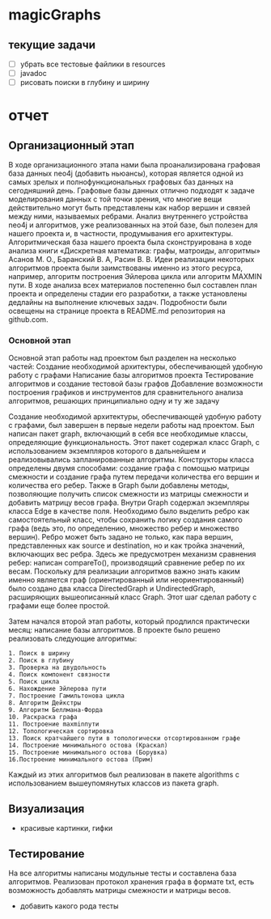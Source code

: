 # magicGraphs
## текущие задачи
* [ ] убрать все тестовые файлики в resources
* [ ] javadoc
* [ ] рисовать поиски в глубину и ширину

# отчет
## Организационный этап
  В ходе организационного этапа нами была проанализирована графовая база данных neo4j (добавить ньюансы), которая является одной из самых зрелых и полнофункциональных графовых баз данных на сегодняшний день. Графовые базы данных отлично подходят к задаче моделирования данных с той точки зрения, что многие вещи действительно могут быть представлены как набор вершин и связей между ними, называемых ребрами. Анализ внутреннего устройства neo4j и алгоритмов, уже реализованных на этой базе, был полезен для нашего проекта и, в частности, продумывания его архитектуры.
Алгоритмическая база нашего проекта была сконструирована в ходе анализа книги «Дискретная математика: графы, матроиды, алгоритмы» Асанов М. О., Баранский В. А,   Расин В. В. Идеи реализации некоторых алгоритмов проекта были заимствованы именно из этого ресурса, например, алгоритм построения Эйлерова цикла или алгоритм MAXMIN пути.
В ходе анализа всех материалов постепенно был составлен план проекта и определены стадии его разработки, а также установлены дедлайны на выполнение ключевых задач. Подробности были освещены на странице проекта в README.md репозитория на github.com. 
### Основной этап
  Основной этап работы над проектом был разделен на несколько частей:
	Создание необходимой архитектуры, обеспечивающей удобную работу с графами
	Написание базы алгоритмов проекта
	Тестирование алгоритмов и создание тестовой базы графов
	Добавление возможности построения графиков и инструментов для сравнительного анализа алгоритмов, решающих принципиально одну и ту же задачу

  Создание необходимой архитектуры, обеспечивающей удобную работу с графами, был завершен в первые недели работы над проектом. Был написан пакет graph, включающий в себя все необходимые классы, определяющие функциональность. 
Этот пакет содержал класс Graph, с использованием экземпляров которого в дальнейшем и реализовывались запланированные алгоритмы. Конструкторы класса определены двумя способами: создание графа с помощью матрицы смежности и создание графа путем передачи количества его вершин и количества его ребер. Также в Graph были добавлены методы, позволяющие получить список смежности из матрицы смежности и добавить матрицу весов графа. 
Внутри Graph содержал экземпляры класса Edge в качестве поля. Необходимо было выделить ребро как самостоятельный класс, чтобы сохранить логику создания самого графа (ведь это, по определению, множество ребер и множество вершин). Ребро может быть задано не только, как пара вершин, представленных как source и destination, но и как тройка значений, включающих вес ребра. Здесь же предусмотрен механизм сравнения ребер: написан compareTo(), производящий сравнение ребер по их весам.
Поскольку для реализации алгоритмов важно знать каким именно является граф (ориентированный или неориентированный) было создано два класса DirectedGraph и UndirectedGraph, расширяющих вышеописанный класс Graph. Этот шаг сделал работу с графами еще более простой.

Затем начался второй этап работы, который продлился практически месяц: написание базы алгоритмов. В проекте было решено реализовать следующие алгоритмы: 
	
	1. Поиск в ширину
	2. Поиск в глубину
	3. Проверка на двудольность
	4. Поиск компонент связности
	5. Поиск цикла
	6. Нахождение Эйлерова пути
	7. Построение Гамильтонова цикла
	8. Алгоритм Дейкстры
	9. Алгоритм Беллмана-Форда
	10. Раскраска графа
	11. Построение maxminпути
	12. Топологическая сортировка
	13. Поиск кратчайшего пути в топологически отсортированном графе
	14. Построение минимального остова (Краскал)
	15. Построение минимального остова (Борувка)
	16.Построение минимального остова (Прим)

Каждый из этих алгоритмов был реализован в пакете algorithms с использованием вышеупомянутых классов из пакета graph. 
## Визуализация
  * красивые картинки, гифки

## Тестирование
На все алгоритмы написаны модульные тесты и составлена база алгоритмов. Реализован протокол хранения графа в формате txt, есть возможность добавлять матрицы смежности и матрицы весов. 
  * добавить какого рода тесты
	
